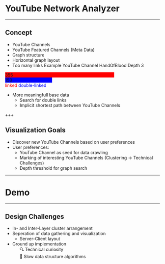 # YouTube Network Analyzer
---

## Concept

- YouTube Channels 
- YouTube Featured Channels (Meta Data)
- Graph structure
- Horizontal graph layout 
- Too many links
Example YouTube Channel HandOfBlood
Depth 3
<div style="width:355px; background-color:red;">
355
</div>
<div style="width:153px; background-color:blue;">
153
</div>
<span style="color:red;"> linked </span>
<span style="color:blue;"> double-linked </span>

- More meaningfull base data
  - Search for double links
  - Implicit shortest path between YouTube Channels

+++

## Visualization Goals

- Discover new YouTube Channels based on user preferences
- User preferences:
  - YouTube Channel as seed for data crawling
  - Marking of interesting YouTube Channels (Clustering -> Technical Challenges)
  - Depth threshold for graph search

---

# Demo

---

## Design Challenges

- In- and Inter-Layer cluster arrangement
- Seperation of data gathering and visualization
  - Server-Client layout
- Ground up implementation
  <ul style="list-style: none;">
    <li>🔍 Technical curiosity </li>
    <li>🐢 Slow data structure algorithms </li>
  </ul>

